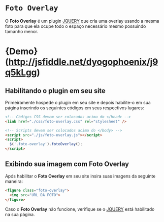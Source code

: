 # `Foto Overlay`
O <b>Foto Overlay</b> é um plugin [JQUERY](https://jquery.com/) que cria uma overlay usando a mesma foto para que ela ocupe todo o espaço necessário mesmo possuindo tamanho menor.

# {Demo}(http://jsfiddle.net/dyogophoenix/j9q5kLgg)

## Habilitando o plugin em seu site
Primeiramente hospede o plugin em seu site e depois habilite-o em sua página inserindo os seguintes códigos em seus respectivos lugares:

```html
<!-- Códigos CSS devem ser colocados acima do </head> -->
<link href="./css/foto-overlay.css" rel="stylesheet" />

<!-- Scripts devem ser colocados acima do </body> -->
<script src="./js/foto-overlay.js"></script>
<script>
  $('.foto-overlay').fotoOverlay();
</script>
```

## Exibindo sua imagem com Foto Overlay
Após habilitar o <b>Foto Overlay</b> em seu site insira suas imagens da seguinte maneira:

```html
<figure class="foto-overlay">
  <img src="URL DA FOTO">
</figure>
```

Caso o <b>Foto Overlay</b> não funcione, verifique se o [JQUERY](https://jquery.com/) está habilitado na sua página.
